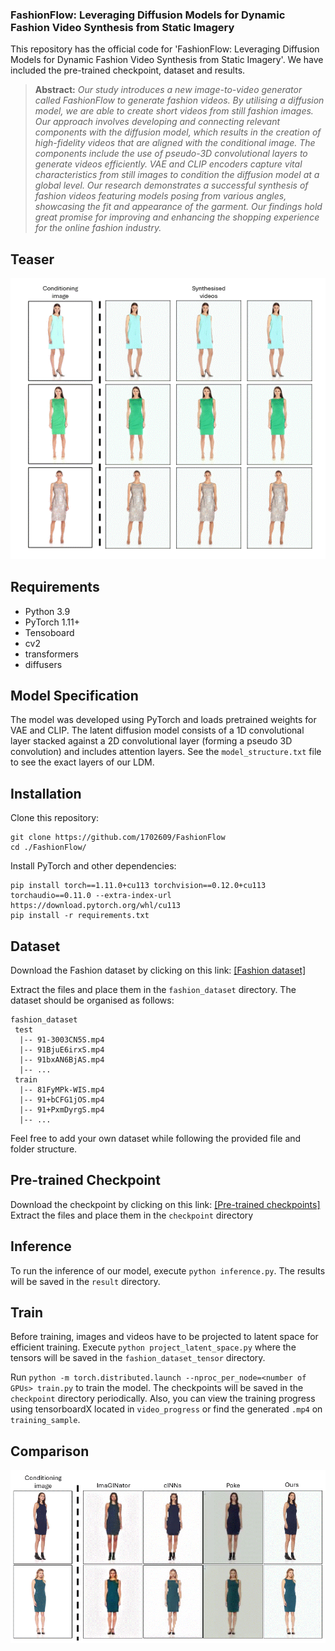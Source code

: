 <div id="top"></div>

<h3>FashionFlow: Leveraging Diffusion Models for Dynamic Fashion Video Synthesis from Static Imagery</h3>

<p>
This repository has the official code for 'FashionFlow: Leveraging Diffusion Models for Dynamic Fashion Video Synthesis from Static Imagery'. 
We have included the pre-trained checkpoint, dataset and results.   
</p>

> **Abstract:** *Our study introduces a new image-to-video generator called FashionFlow to generate fashion videos. By utilising a diffusion model, we are able to create short videos from still fashion images. Our approach involves developing and connecting relevant components with the diffusion model, which results in the creation of high-fidelity videos that are aligned with the conditional image. The components include the use of pseudo-3D convolutional layers to generate videos efficiently. VAE and CLIP encoders capture vital characteristics from still images to condition the diffusion model at a global level. Our research demonstrates a successful synthesis of fashion videos featuring models posing from various angles, showcasing the fit and appearance of the garment. Our findings hold great promise for improving and enhancing the shopping experience for the online fashion industry.*

<!-- Results -->
## Teaser
![image](sample/teaser.gif)

## Requirements
- Python 3.9
- PyTorch 1.11+
- Tensoboard
- cv2
- transformers
- diffusers

## Model Specification

The model was developed using PyTorch and loads pretrained weights for VAE and CLIP. The latent diffusion model consists of a 1D convolutional layer stacked against a 2D convolutional layer (forming a pseudo 3D convolution) and includes attention layers. See the ```model_structure.txt``` file to see the exact layers of our LDM.

## Installation

Clone this repository:

```
git clone https://github.com/1702609/FashionFlow
cd ./FashionFlow/
```

Install PyTorch and other dependencies:

```
pip install torch==1.11.0+cu113 torchvision==0.12.0+cu113 torchaudio==0.11.0 --extra-index-url https://download.pytorch.org/whl/cu113
pip install -r requirements.txt
```

## Dataset

Download the Fashion dataset by clicking on this link: 
[[Fashion dataset]](https://vision.cs.ubc.ca/datasets/fashion/)

Extract the files and place them in the ```fashion_dataset``` directory. The dataset should be organised as follows:

```
fashion_dataset
 test
  |-- 91-3003CN5S.mp4
  |-- 91BjuE6irxS.mp4
  |-- 91bxAN6BjAS.mp4
  |-- ...
 train
  |-- 81FyMPk-WIS.mp4
  |-- 91+bCFG1jOS.mp4
  |-- 91+PxmDyrgS.mp4
  |-- ...
```

Feel free to add your own dataset while following the provided file and folder structure.

## Pre-trained Checkpoint

Download the checkpoint by clicking on this link: 
[[Pre-trained checkpoints]](https://www.dropbox.com/scl/fi/p9fv7o3j7ti0yu2umsgmv/FashionFlow_checkpoint.pth?rlkey=mqsto9i4ujh6xhvab0e2s6n7d&dl=0) 
Extract the files and place them in the ```checkpoint``` directory

## Inference
To run the inference of our model, execute ```python inference.py```. The results will be saved in the ```result``` directory.

## Train

Before training, images and videos have to be projected to latent space for efficient training. Execute ```python project_latent_space.py``` where the tensors will be saved in the ```fashion_dataset_tensor``` directory.

Run ```python -m torch.distributed.launch --nproc_per_node=<number of GPUs> train.py``` to train the model. The checkpoints will be saved in the ```checkpoint``` directory periodically. Also, you can view the training progress using tensorboardX located in ```video_progress``` or find the generated ```.mp4``` on ```training_sample```.

## Comparison

![image](sample/comparison.gif)